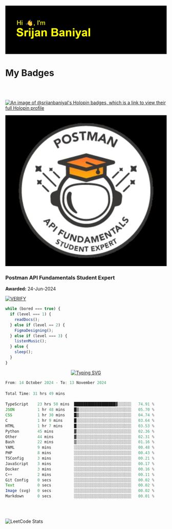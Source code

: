 ![Header](./header.png)

# My Badges

<Br />
<Br />

[![An image of @srijanbaniyal's Holopin badges, which is a link to view their full Holopin profile](https://holopin.me/srijanbaniyal)](https://holopin.io/@srijanbaniyal)

[![Postman API Fundamentals Student Expert](/Postman.jpeg)](https://api.badgr.io/public/assertions/r9BLLy0oTfKJBbkGuDI1zA)

### Postman API Fundamentals Student Expert

**Awarded:** 24-Jun-2024

[![VERIFY](https://img.shields.io/badge/VERIFY-blue)](https://badgecheck.io?url=https%3A%2F%2Fapi.badgr.io%2Fpublic%2Fassertions%2Fr9BLLy0oTfKJBbkGuDI1zA)

```javascript
while (bored === true) {
  if (level === 1) {
    readDocs();
  } else if (level == 2) {
    FigmaDesigning();
  } else if (level === 3) {
    listenMusic();
  } else {
    sleep();
  }
}
```

<p align="center">
  <a href="https://git.io/typing-svg"><img src="https://readme-typing-svg.demolab.com?font=Tilt+Prism&size=30&pause=1000&color=0FF75B&center=true&vCenter=true&width=800&height=80&lines=Time+spent+on+various+Programming+languages" alt="Typing SVG" /></a>
</p>

<!--START_SECTION:waka-->

```TypeScript
From: 14 October 2024 - To: 13 November 2024

Total Time: 31 hrs 49 mins

TypeScript    23 hrs 50 mins  ██████████████████▓░░░░░░   74.91 %
JSON          1 hr 48 mins    █▒░░░░░░░░░░░░░░░░░░░░░░░   05.70 %
CSS           1 hr 30 mins    █▒░░░░░░░░░░░░░░░░░░░░░░░   04.74 %
C             1 hr 9 mins     █░░░░░░░░░░░░░░░░░░░░░░░░   03.64 %
HTML          1 hr 7 mins     █░░░░░░░░░░░░░░░░░░░░░░░░   03.53 %
Python        45 mins         ▓░░░░░░░░░░░░░░░░░░░░░░░░   02.36 %
Other         44 mins         ▓░░░░░░░░░░░░░░░░░░░░░░░░   02.31 %
Bash          22 mins         ▒░░░░░░░░░░░░░░░░░░░░░░░░   01.16 %
YAML          9 mins          ░░░░░░░░░░░░░░░░░░░░░░░░░   00.48 %
PHP           8 mins          ░░░░░░░░░░░░░░░░░░░░░░░░░   00.43 %
TSConfig      3 mins          ░░░░░░░░░░░░░░░░░░░░░░░░░   00.21 %
JavaScript    3 mins          ░░░░░░░░░░░░░░░░░░░░░░░░░   00.17 %
Docker        3 mins          ░░░░░░░░░░░░░░░░░░░░░░░░░   00.16 %
C++           2 mins          ░░░░░░░░░░░░░░░░░░░░░░░░░   00.11 %
Git Config    0 secs          ░░░░░░░░░░░░░░░░░░░░░░░░░   00.02 %
Text          0 secs          ░░░░░░░░░░░░░░░░░░░░░░░░░   00.02 %
Image (svg)   0 secs          ░░░░░░░░░░░░░░░░░░░░░░░░░   00.02 %
Markdown      0 secs          ░░░░░░░░░░░░░░░░░░░░░░░░░   00.01 %
```

<!--END_SECTION:waka-->

<Br />
<Br />

![LeetCode Stats](https://leetcard.jacoblin.cool/Srijan-Baniyal?theme=dark&font=Rasa&ext=contest)
